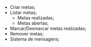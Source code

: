 - Criar metas;
- Listar metas;
    - Metas realizadas;
    - Metas abertas;
- Marcar/Desmarcar metas realizadas;
- Remover metas;
- Sistema de mensagens;